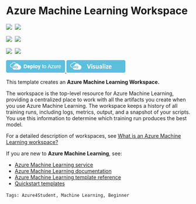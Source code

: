 # Azure Machine Learning Workspace

<IMG SRC="https://azurequickstartsservice.blob.core.windows.net/badges/101-machine-learning-workspace/PublicLastTestDate.svg" />&nbsp;
<IMG SRC="https://azurequickstartsservice.blob.core.windows.net/badges/101-machine-learning-workspace/PublicDeployment.svg" />&nbsp;

<IMG SRC="https://azurequickstartsservice.blob.core.windows.net/badges/101-machine-learning-workspace/FairfaxLastTestDate.svg" />&nbsp;
<IMG SRC="https://azurequickstartsservice.blob.core.windows.net/badges/101-machine-learning-workspace/FairfaxDeployment.svg" />&nbsp;

<IMG SRC="https://azurequickstartsservice.blob.core.windows.net/badges/101-machine-learning-workspace/BestPracticeResult.svg" />&nbsp;
<IMG SRC="https://azurequickstartsservice.blob.core.windows.net/badges/101-machine-learning-workspace/CredScanResult.svg" />&nbsp;

<a href="https://portal.azure.com/#create/Microsoft.Template/uri/https%3A%2F%2Fraw.githubusercontent.com%2FAzure%2Fazure-quickstart-templates%2Fmaster%2F101-machine-learning-workspace%2Fazuredeploy.json" target="_blank">
<img src="https://raw.githubusercontent.com/Azure/azure-quickstart-templates/master/1-CONTRIBUTION-GUIDE/images/deploytoazure.png"/>
</a><a href="http://armviz.io/#/?load=https%3A%2F%2Fraw.githubusercontent.com%2FAzure%2Fazure-quickstart-templates%2Fmaster%2F101-machine-learning-workspace%2Fazuredeploy.json" target="_blank">
<img src="https://raw.githubusercontent.com/Azure/azure-quickstart-templates/master/1-CONTRIBUTION-GUIDE/images/visualizebutton.png"/>
</a>

This template creates an **Azure Machine Learning Workspace.**

The workspace is the top-level resource for Azure Machine Learning, providing a centralized place to work with all the artifacts you create when you use Azure Machine Learning. The workspace keeps a history of all training runs, including logs, metrics, output, and a snapshot of your scripts. You use this information to determine which training run produces the best model.

For a detailed description of workspaces, see [What is an Azure Machine Learning workspace?](https://docs.microsoft.com/en-gb/azure/machine-learning/service/concept-workspace)  
  
If you are new to **Azure Machine Learning**, see:

- [Azure Machine Learning service](https://azure.microsoft.com/services/machine-learning-service/)
- [Azure Machine Learning documentation](https://docs.microsoft.com/azure/machine-learning/)
- [Azure Machine Learning template reference](https://docs.microsoft.com/azure/templates/microsoft.machinelearningservices/allversions)
- [Quickstart templates](https://azure.microsoft.com/resources/templates/)

`Tags: Azure4Student, Machine Learning, Beginner`
